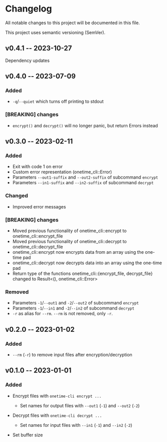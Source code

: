 # Changelog

All notable changes to this project will be documented in this file.

This project uses semantic versioning (SemVer).


## v0.4.1 -- 2023-10-27

Dependency updates


## v0.4.0 -- 2023-07-09

### Added
  - `-q`/`--quiet` which turns off printing to stdout

### [BREAKING] changes
  - `encrypt()` and `decrypt()` will no longer panic, but return Errors instead


## v0.3.0 -- 2023-02-11

### Added
  - Exit with code 1 on error
  - Custom error representation (onetime_cli::Error)
  - Parameters `--out1-suffix` and `--out2-suffix` of subcommand `encrypt`
  - Parameters `--in1-suffix` and `--in2-suffix` of subcommand `decrypt`

### Changed
  - Improved error messages

### [BREAKING] changes
  - Moved previous functionality of onetime_cli::encrypt to onetime_cli::encrypt_file
  - Moved previous functionality of onetime_cli::decrypt to onetime_cli::decrypt_file
  - onetime_cli::encrypt now encrypts data from an array using the one-time pad
  - onetime_cli::decrypt now decrypts data into an array using the one-time pad
  - Return type of the functions onetime_cli::{encrypt_file, decrypt_file} changed to Result<(), onetime_cli::Error>

### Removed
  - Parameters `-1`/`--out1` and `-2`/`--out2` of subcommand `encrypt`
  - Parameters `-1`/`--in1` and `-2`/`--in2` of subcommand `decrypt`
  - `-r` as alias for `--rm`. `--rm` is not removed, only `-r`.


## v0.2.0 -- 2023-01-02

### Added
  - `--rm` (`-r`) to remove input files after encryption/decryption


## v0.1.0 -- 2023-01-01

### Added
  - Encrypt files with `onetime-cli encrypt ...`
    * Set names for output files with `--out1` (`-1`) and `--out2` (`-2`)
  - Decrypt files with `onetime-cli decrypt ...`
    * Set names for input files with `--in1` (`-1`) and `--in2` (`-2`)

  - Set buffer size
